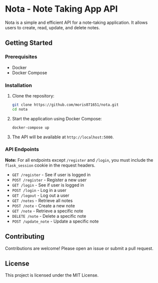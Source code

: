 # Nota - Note Taking App API

Nota is a simple and efficient API for a note-taking application. It allows users to create, read, update, and delete notes.

## Getting Started

### Prerequisites

- Docker
- Docker Compose

### Installation

1. Clone the repository:
    ```sh
    git clone https://github.com/moris071651/nota.git
    cd nota
    ```

2. Start the application using Docker Compose:
    ```sh
    docker-compose up
    ```

3. The API will be available at `http://localhost:5000`.

### API Endpoints

**Note:** For all endpoints except `/register` and `/login`, you must include the `flask_session` cookie in the request headers.

- `GET /register` - See if user is logged in
- `POST /register` - Register a new user
- `GET /login` - See if user is logged in
- `POST /login` - Log in a user
- `GET /logout` - Log out a user
- `GET /notes` - Retrieve all notes
- `POST /note` - Create a new note
- `GET /note` - Retrieve a specific note
- `DELETE /note` - Delete a specific note
- `POST /update_note` - Update a specific note

## Contributing

Contributions are welcome! Please open an issue or submit a pull request.

## License

This project is licensed under the MIT License.